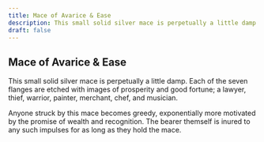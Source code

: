 ```yaml
---
title: Mace of Avarice & Ease
description: This small solid silver mace is perpetually a little damp. Each of the seven flanges are etched with images of prosperity and good fortune; a lawyer, thief, warrior, painter, merchant, chef, and mu...
draft: false
---
```


## Mace of Avarice & Ease

This small solid silver mace is perpetually a little damp. Each of the seven flanges are etched with images of prosperity and good fortune; a lawyer, thief, warrior, painter, merchant, chef, and musician.

Anyone struck by this mace becomes greedy, exponentially more motivated by the promise of wealth and recognition. The bearer themself is inured to any such impulses for as long as they hold the mace.

